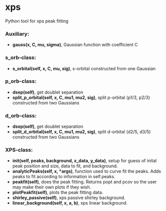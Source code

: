 # xps
Python tool for xps peak fitting

### Auxiliary:
- **gauss(x, C, mu, sigma)**, Gaussian function with coefficient C

### s_orb-class:
- **s_orbital(self, x, C, mu, sig)**, s-orbital constructed from one Gaussian

### p_orb-class:
- **dsep(self)**, get doublet separation
- **split_p_orbital(self, x, C, mu1, mu2, sig)**, split p-orbital (p1/3, p2/3) constructed from two Gaussians

### d_orb-class:
- **dsep(self)**, get doublet separation
- **split_d_orbital(self, x, C, mu1, mu2, sig)**, split d-orbital (d2/5, d3/5) constructed from two Gaussians


### XPS-class:
- **__init__(self, peaks, background, x_data, y_data)**, setup for guess of inital peak position and size, data to fit, and background.
- **analyticPeaks(self, x, *args)**, function used to curve fit the peaks. Adds peaks to fit according to information in self.peaks.
- **peakfit(self)**, does the peak fitting. Returns popt and pcov so the user may make their own plots if they wish.
- **plotPeakfit(self)**, plots the peak fitting data.
- **shirley_passive(self)**, xps passive shirley background.
- **linear_background(self, x, a, b)**, xps linear background.

